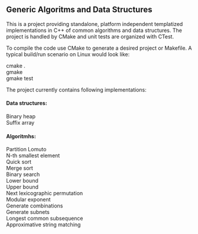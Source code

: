 ## Generic Algoritms and Data Structures

This is a project providing standalone, platform independent templatized implementations in C++ of common algorithms and data structures.
The project is handled by CMake and unit tests are organized with CTest.

To compile the code use CMake to generate a desired project or Makefile.
A typical build/run scenario on Linux would look like:

cmake .  
gmake  
gmake test  


The project currently contains following implementations:

#### Data structures:
Binary heap  
Suffix array  

#### Algoritmhs:
Partition Lomuto  
N-th smallest element  
Quick sort  
Merge sort  
Binary search  
Lower bound  
Upper bound  
Next lexicographic permutation  
Modular exponent  
Generate combinations  
Generate subnets  
Longest common subsequence  
Approximative string matching  


